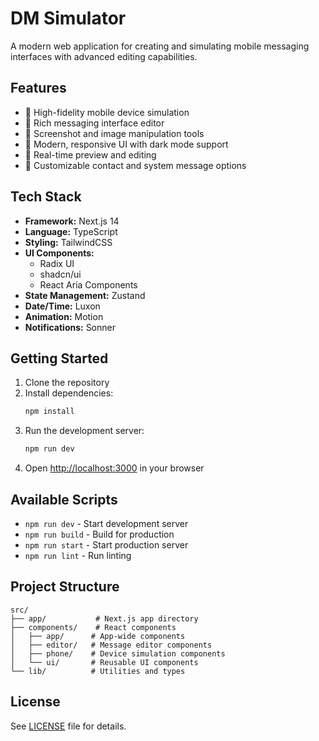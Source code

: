 # DM Simulator

A modern web application for creating and simulating mobile messaging interfaces with advanced editing capabilities.

## Features

- 📱 High-fidelity mobile device simulation
- 💬 Rich messaging interface editor
- 📸 Screenshot and image manipulation tools
- 🎨 Modern, responsive UI with dark mode support
- 🔄 Real-time preview and editing
- 🎯 Customizable contact and system message options

## Tech Stack

- **Framework:** Next.js 14
- **Language:** TypeScript
- **Styling:** TailwindCSS
- **UI Components:**
  - Radix UI
  - shadcn/ui
  - React Aria Components
- **State Management:** Zustand
- **Date/Time:** Luxon
- **Animation:** Motion
- **Notifications:** Sonner

## Getting Started

1. Clone the repository
2. Install dependencies:
   ```bash
   npm install
   ```
3. Run the development server:
   ```bash
   npm run dev
   ```
4. Open [http://localhost:3000](http://localhost:3000) in your browser

## Available Scripts

- `npm run dev` - Start development server
- `npm run build` - Build for production
- `npm run start` - Start production server
- `npm run lint` - Run linting

## Project Structure

```
src/
├── app/           # Next.js app directory
├── components/    # React components
│   ├── app/      # App-wide components
│   ├── editor/   # Message editor components
│   ├── phone/    # Device simulation components
│   └── ui/       # Reusable UI components
└── lib/          # Utilities and types
```

## License

See [LICENSE](LICENSE) file for details.
